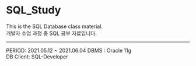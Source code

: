 # SQL_Study
This is the SQL Database class material.    
개발자 수업 과정 중 SQL 공부 자료입니다.
___
PERIOD: 2021.05.12 ~ 2021.06.04
DBMS : Oracle 11g   
DB Client: SQL-Developer   
